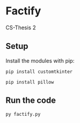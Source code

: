 # Factify
CS-Thesis 2

## Setup
Install the modules with pip:
```
pip install customtkinter
```

```
pip install pillow
```
## Run the code
```
py factify.py
```

